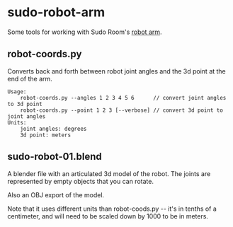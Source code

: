 sudo-robot-arm
==============

Some tools for working with Sudo Room's [robot arm](https://sudoroom.org/wiki/Giant_robot_arm).



robot-coords.py
---------------

Converts back and forth between robot joint angles and the 3d point at the end of the arm.

```
Usage:
    robot-coords.py --angles 1 2 3 4 5 6      // convert joint angles to 3d point
    robot-coords.py --point 1 2 3 [--verbose] // convert 3d point to joint angles
Units:
    joint angles: degrees
    3d point: meters
```


sudo-robot-01.blend
-------------------

A blender file with an articulated 3d model of the robot.  The joints are represented by empty objects that you can rotate.

Also an OBJ export of the model.

Note that it uses different units than robot-coods.py -- it's in tenths of a centimeter, and will need to be scaled down by 1000 to be in meters.
